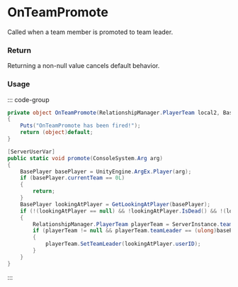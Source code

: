 # OnTeamPromote
<Badge type="info" text="Team"/><Badge type="danger" text="Carbon Compatible"/><Badge type="warning" text="Oxide Compatible"/>
Called when a team member is promoted to team leader.

### Return
Returning a non-null value cancels default behavior.

### Usage
::: code-group
```csharp [Example]
private object OnTeamPromote(RelationshipManager.PlayerTeam local2, BasePlayer local1)
{
	Puts("OnTeamPromote has been fired!");
	return (object)default;
}
```
```csharp [Source — Assembly-CSharp @ RelationshipManager]
[ServerUserVar]
public static void promote(ConsoleSystem.Arg arg)
{
	BasePlayer basePlayer = UnityEngine.ArgEx.Player(arg);
	if (basePlayer.currentTeam == 0L)
	{
		return;
	}
	BasePlayer lookingAtPlayer = GetLookingAtPlayer(basePlayer);
	if (!(lookingAtPlayer == null) && !lookingAtPlayer.IsDead() && !(lookingAtPlayer == basePlayer) && lookingAtPlayer.currentTeam == basePlayer.currentTeam)
	{
		RelationshipManager.PlayerTeam playerTeam = ServerInstance.teams[basePlayer.currentTeam];
		if (playerTeam != null && playerTeam.teamLeader == (ulong)basePlayer.userID)
		{
			playerTeam.SetTeamLeader(lookingAtPlayer.userID);
		}
	}
}

```
:::
